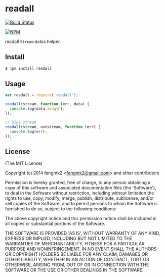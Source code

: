 readall
=======

[![Build Status](https://secure.travis-ci.org/stream-utils/readall.png)](http://travis-ci.org/stream-utils/readall)

[![NPM](https://nodei.co/npm/readall.png?downloads=true&stars=true)](https://nodei.co/npm/readall/)

readall `Stream` datas helper.

## Install

```bash
$ npm install readall
```

## Usage

```js
var readall = require('readall');

readall(stream, function (err, data) {
  console.log(data.length);
});

// pipe stream
readall(stream, outstream, function (err) {
  console.log(err);
});
```

## License

(The MIT License)

Copyright (c) 2014 fengmk2 &lt;fengmk2@gmail.com&gt; and other contributors

Permission is hereby granted, free of charge, to any person obtaining
a copy of this software and associated documentation files (the
'Software'), to deal in the Software without restriction, including
without limitation the rights to use, copy, modify, merge, publish,
distribute, sublicense, and/or sell copies of the Software, and to
permit persons to whom the Software is furnished to do so, subject to
the following conditions:

The above copyright notice and this permission notice shall be
included in all copies or substantial portions of the Software.

THE SOFTWARE IS PROVIDED 'AS IS', WITHOUT WARRANTY OF ANY KIND,
EXPRESS OR IMPLIED, INCLUDING BUT NOT LIMITED TO THE WARRANTIES OF
MERCHANTABILITY, FITNESS FOR A PARTICULAR PURPOSE AND NONINFRINGEMENT.
IN NO EVENT SHALL THE AUTHORS OR COPYRIGHT HOLDERS BE LIABLE FOR ANY
CLAIM, DAMAGES OR OTHER LIABILITY, WHETHER IN AN ACTION OF CONTRACT,
TORT OR OTHERWISE, ARISING FROM, OUT OF OR IN CONNECTION WITH THE
SOFTWARE OR THE USE OR OTHER DEALINGS IN THE SOFTWARE.
